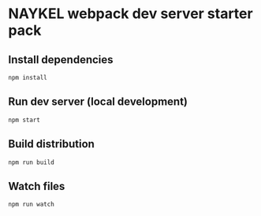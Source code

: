 # NAYKEL webpack dev server starter pack

## Install dependencies
`npm install`

## Run dev server (local development)
`npm start`

## Build distribution
`npm run build`

## Watch files
`npm run watch`